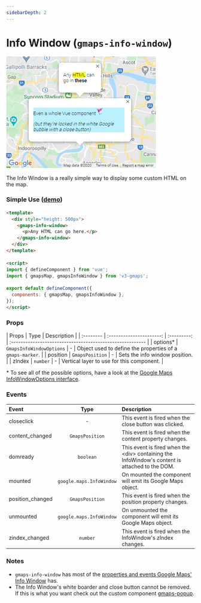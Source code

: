 ```yaml
---
sidebarDepth: 2
---
```


# Info Window (`gmaps-info-window`)

<div class="v3-gmaps-screenshot">
  <img src="../img/info-window.png">
  <p>The Info Window is a really simple way to display some custom HTML on the map.</p>
</div>

### Simple Use ([demo](https://vue-bujcvu.stackblitz.io/info-window))

```html
<template>
  <div style="height: 500px">
    <gmaps-info-window>
      <p>Any HTML can go here.</p>
    </gmaps-info-window>
  </div>
</template>

<script>
import { defineComponent } from 'vue';
import { gmapsMap, gmapsInfoWindow } from 'v3-gmaps';

export default defineComponent({
  components: { gmapsMap, gmapsInfoWindow },
});
</script>
```

### Props

| Props     |           Type           | Description |
| :-------- | :----------------------: | :---------: | :-------------------------------------------------------- |
| options\* | `GmapsInfoWindowOptions` |      -      | Object used to define the properties of a `gmaps-marker`. |
| position  |     `GmapsPosition`      |      -      | Sets the info window position.                            |
| zIndex    |         `number`         |      -      | Vertical layer to use for this component.                 |

\* To see all of the possible options, have a look at the [Google Maps InfoWindowOptions interface](https://developers.google.com/maps/documentation/javascript/reference/info-window#InfoWindowOptions).

### Events

| Event            |           Type           | Description                                                                                       |
| :--------------- | :----------------------: | :------------------------------------------------------------------------------------------------ |
| closeclick       |            -             | This event is fired when the close button was clicked.                                            |
| content_changed  |     `GmapsPosition`      | This event is fired when the content property changes.                                            |
| domready         |        `boolean`         | This event is fired when the &lt;div> containing the InfoWindow's content is attached to the DOM. |
| mounted          | `google.maps.InfoWindow` | On mounted the component will emit its Google Maps object.                                        |
| position_changed |     `GmapsPosition`      | This event is fired when the position property changes.                                           |
| unmounted        | `google.maps.InfoWindow` | On unmounted the component will emit its Google Maps object.                                      |
| zindex_changed   |         `number`         | This event is fired when the InfoWindow's zIndex changes.                                         |

### Notes

- `gmaps-info-window` has most of the [properties and events Google Maps' Info Window](https://developers.google.com/maps/documentation/javascript/reference/info-window) has.
- The Info Window's white boarder and close button cannot be removed. If this is what you want check out the custom component <a href="./popup">gmaps-popup</a>.
